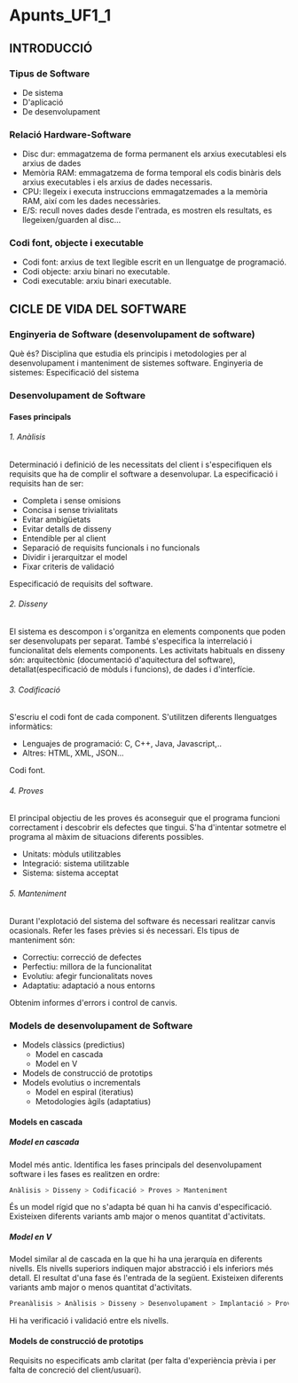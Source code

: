 # Apunts_UF1_1

## INTRODUCCIÓ

### Tipus de Software
  - De sistema
  - D'aplicació
  - De desenvolupament

### Relació Hardware-Software
  - Disc dur: emmagatzema de forma permanent els arxius executablesi els arxius de dades
  - Memòria RAM: emmagatzema de forma temporal els codis binàris dels arxius executables i els arxius de dades necessaris.
  - CPU: llegeix i executa instruccions emmagatzemades a la memòria RAM, així com les dades necessàries.
  - E/S: recull noves dades desde l'entrada, es mostren els resultats, es llegeixen/guarden al disc...

### Codi font, objecte i executable
  - Codi font: arxius de text llegible escrit en un llenguatge de programació.
  - Codi objecte: arxiu binari no executable.
  - Codi executable: arxiu binari executable.

## CICLE DE VIDA DEL SOFTWARE

### Enginyeria de Software (desenvolupament de software)
Què és? Disciplina que estudia els principis i metodologies per al desenvolupament i manteniment de sistemes software.
Enginyeria de sistemes: Especificació del sistema

### Desenvolupament de Software
#### Fases principals
###### 1. Anàlisis
Determinació i definició de les necessitats del client i s'especifiquen els requisits que ha de complir el software a desenvolupar.  La especificació i requisits han de ser:
- Completa i sense omisions
- Concisa i sense trivialitats
- Evitar ambigüetats
- Evitar detalls de disseny
- Entendible per al client
- Separació de requisits funcionals i no funcionals
- Dividir i jerarquitzar el model
- Fixar criteris de validació

Especificació de requisits del software.

###### 2. Disseny
El sistema es descompon i s'organitza en elements components que poden ser desenvolupats per separat. També s'especifica la interrelació i funcionalitat dels elements components. Les activitats habituals en disseny són: arquitectònic (documentació d'aquitectura del software), detallat(especificació de mòduls i funcions), de dades i d'interfície.

###### 3. Codificació
S'escriu el codi font de cada component. S'utilitzen diferents llenguatges informàtics:
- Lenguajes de programació: C, C++, Java, Javascript,..
- Altres: HTML, XML, JSON...

Codi font.

###### 4. Proves
El principal objectiu de les proves és aconseguir que el programa funcioni correctament i descobrir els defectes que tingui. S'ha d'intentar sotmetre el programa al màxim de situacions diferents possibles.

- Unitats: mòduls utilitzables
- Integració: sistema utilitzable
- Sistema: sistema acceptat

###### 5. Manteniment
Durant l'explotació del sistema del software és necessari realitzar canvis ocasionals. Refer les fases prèvies si és necessari. Els tipus de manteniment són:
- Correctiu: correcció de defectes
- Perfectiu: millora de la funcionalitat
- Evolutiu: afegir funcionalitats noves
- Adaptatiu: adaptació a nous entorns

Obtenim informes d'errors i control de canvis.

### Models de desenvolupament de Software
- Models clàssics (predictius)
    - Model en cascada
    - Model en V
- Models de construcció de prototips
- Models evolutius o incrementals
    - Model en espiral (iteratius)
    - Metodologies àgils (adaptatius)
#### Models en cascada
##### Model en cascada
Model més antic. Identifica les fases principals del desenvolupament software i les fases es realitzen en ordre:
```sh
Anàlisis > Disseny > Codificació > Proves > Manteniment
```
És un model rígid que no s'adapta bé quan hi ha canvis d'especificació. Existeixen diferents variants amb major o menos quantitat d'activitats.

##### Model en V
Model similar al de cascada en la que hi ha una jerarquía en diferents nivells. Els nivells superiors indiquen major abstracció i els inferiors més detall. El resultat d'una fase és l'entrada de la següent. Existeixen diferents variants amb major o menos quantitat d'activitats.
```sh
Preanàlisis > Anàlisis > Disseny > Desenvolupament > Implantació > Proves unitat > Proves integració > Operació > Manteniment
```
Hi ha verificació i validació entre els nivells.

#### Models de construcció de prototips
Requisits no especificats amb claritat (per falta d'experiència prèvia i per falta de concreció del client/usuari).
